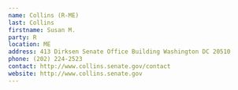 ```yaml
---
name: Collins (R-ME)
last: Collins
firstname: Susan M.
party: R
location: ME
address: 413 Dirksen Senate Office Building Washington DC 20510
phone: (202) 224-2523
contact: http://www.collins.senate.gov/contact
website: http://www.collins.senate.gov
---
```


